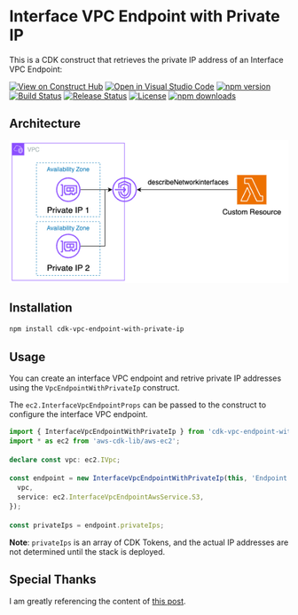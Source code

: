 # Interface VPC Endpoint with Private IP

This is a CDK construct that retrieves the private IP address of an Interface VPC Endpoint:

[![View on Construct Hub](https://constructs.dev/badge?package=cdk-vpc-endpoint-with-private-ip)](https://constructs.dev/packages/cdk-vpc-endpoint-with-private-ip)
[![Open in Visual Studio Code](https://img.shields.io/static/v1?logo=visualstudiocode&label=&message=Open%20in%20Visual%20Studio%20Code&labelColor=2c2c32&color=007acc&logoColor=007acc)](https://open.vscode.dev/badmintoncryer/cdk-vpc-endpoint-with-private-ip)
[![npm version](https://badge.fury.io/js/cdk-vpc-endpoint-with-private-ip.svg)](https://badge.fury.io/js/cdk-vpc-endpoint-with-private-ip)
[![Build Status](https://github.com/badmintoncryer/cdk-vpc-endpoint-with-private-ip/actions/workflows/build.yml/badge.svg)](https://github.com/badmintoncryer/cdk-vpc-endpoint-with-private-ip/actions/workflows/build.yml)
[![Release Status](https://github.com/badmintoncryer/cdk-vpc-endpoint-with-private-ip/actions/workflows/release.yml/badge.svg)](https://github.com/badmintoncryer/cdk-vpc-endpoint-with-private-ip/actions/workflows/release.yml)
[![License](https://img.shields.io/badge/License-Apache%202.0-blue.svg)](https://opensource.org/licenses/Apache-2.0)
[![npm downloads](https://img.shields.io/npm/dm/cdk-vpc-endpoint-with-private-ip.svg?style=flat)](https://www.npmjs.com/package/cdk-vpc-endpoint-with-private-ip)

## Architecture

![Architecture](./images/architecture.png)

## Installation

```bash
npm install cdk-vpc-endpoint-with-private-ip
```

## Usage

You can create an interface VPC endpoint and retrive private IP addresses using the `VpcEndpointWithPrivateIp` construct.

The `ec2.InterfaceVpcEndpointProps` can be passed to the construct to configure the interface VPC endpoint.

```typescript
import { InterfaceVpcEndpointWithPrivateIp } from 'cdk-vpc-endpoint-with-private-ip';
import * as ec2 from 'aws-cdk-lib/aws-ec2';

declare const vpc: ec2.IVpc;

const endpoint = new InterfaceVpcEndpointWithPrivateIp(this, 'Endpoint', {
  vpc,
  service: ec2.InterfaceVpcEndpointAwsService.S3,
});

const privateIps = endpoint.privateIps;
```

**Note**: `privateIps` is an array of CDK Tokens, and the actual IP addresses are not determined until the stack is deployed.

## Special Thanks

I am greatly referencing the content of [this post](https://qiita.com/k_bobchin/items/c016cc65912a905b90ef).

